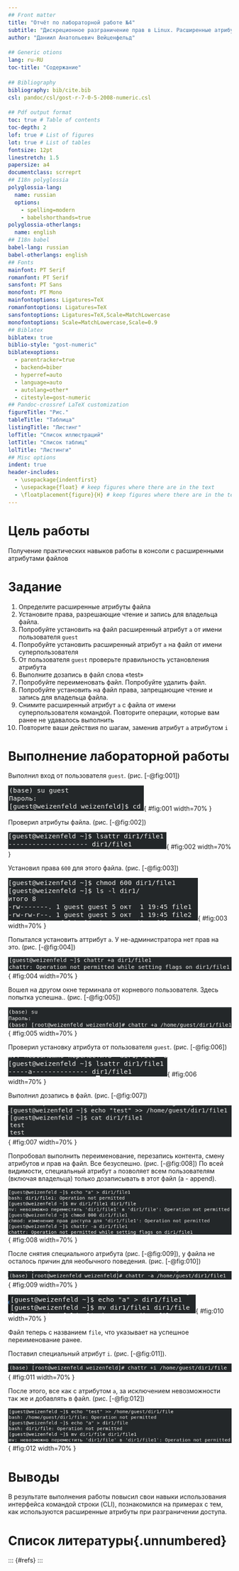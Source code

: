```yaml
---
## Front matter
title: "Отчёт по лабораторной работе №4"
subtitle: "Дискреционное разграничение прав в Linux. Расширенные атрибуты"
author: "Даниил Анатольевич Вейценфельд"

## Generic otions
lang: ru-RU
toc-title: "Содержание"

## Bibliography
bibliography: bib/cite.bib
csl: pandoc/csl/gost-r-7-0-5-2008-numeric.csl

## Pdf output format
toc: true # Table of contents
toc-depth: 2
lof: true # List of figures
lot: true # List of tables
fontsize: 12pt
linestretch: 1.5
papersize: a4
documentclass: scrreprt
## I18n polyglossia
polyglossia-lang:
  name: russian
  options:
	- spelling=modern
	- babelshorthands=true
polyglossia-otherlangs:
  name: english
## I18n babel
babel-lang: russian
babel-otherlangs: english
## Fonts
mainfont: PT Serif
romanfont: PT Serif
sansfont: PT Sans
monofont: PT Mono
mainfontoptions: Ligatures=TeX
romanfontoptions: Ligatures=TeX
sansfontoptions: Ligatures=TeX,Scale=MatchLowercase
monofontoptions: Scale=MatchLowercase,Scale=0.9
## Biblatex
biblatex: true
biblio-style: "gost-numeric"
biblatexoptions:
  - parentracker=true
  - backend=biber
  - hyperref=auto
  - language=auto
  - autolang=other*
  - citestyle=gost-numeric
## Pandoc-crossref LaTeX customization
figureTitle: "Рис."
tableTitle: "Таблица"
listingTitle: "Листинг"
lofTitle: "Список иллюстраций"
lotTitle: "Список таблиц"
lolTitle: "Листинги"
## Misc options
indent: true
header-includes:
  - \usepackage{indentfirst}
  - \usepackage{float} # keep figures where there are in the text
  - \floatplacement{figure}{H} # keep figures where there are in the text
---
```


# Цель работы

Получение практических навыков работы в консоли с расширенными
атрибутами файлов

# Задание

1. Определите расширенные атрибуты файла
2. Установите права, разрешающие чтение и запись для владельца файла.
3. Попробуйте установить на файл расширенный атрибут `a` от имени пользователя `guest`
4. Попробуйте установить расширенный атрибут `a` на файл от имени суперпользователя
5. От пользователя `guest` проверьте правильность установления атрибута
6. Выполните дозапись в файл слова «test»
7. Попробуйте переименовать файл. Попробуйте удалить файл.
8. Попробуйте установить на файл права, запрещающие чтение и запись для владельца файла.
9. Снимите расширенный атрибут `a` с файла от имени суперпользователя командой. Повторите операции, которые вам ранее не удавалось выполнить
10. Повторите ваши действия по шагам, заменив атрибут `a` атрибутом `i`


# Выполнение лабораторной работы

Выполнил вход от пользователя `guest`. (рис. [-@fig:001])

![Вход от пользователя](image/screen1.png){ #fig:001 width=70% }

Проверил атрибуты файла. (рис. [-@fig:002])

![Проверка атрибутов](image/screen2.png){ #fig:002 width=70% }

Установил права `600` для этого файла. (рис. [-@fig:003])

![Установка атрибутов](image/screen3.png){ #fig:003 width=70% }

Попытался установить аттрибут `a`. У не-администратора нет прав на это. (рис. [-@fig:004])

![Попытка установки атрибута а](image/screen4.png){ #fig:004 width=70% }

Вошел на другом окне терминала от корневого пользователя. Здесь попытка успешна.. (рис. [-@fig:005])

![Успешная установка атрибута а](image/screen5.png){ #fig:005 width=70% }

Проверил установку атрибута от пользователя `guest`. (рис. [-@fig:006])

![Подтверждение установки атрибута](image/screen6.png){ #fig:006 width=70% }

Выполнил дозапись в файл. (рис. [-@fig:007])

![Успешная дозапись](image/screen7.png){ #fig:007 width=70% }

Попробовал выполнить переименование, перезапись контента, смену атрибутов и прав на файл. Все безуспешно. (рис. [-@fig:008])
По всей видимости, специальный атрибут `a` позволяет всем пользователям (включая владельца) только
дозаписывать в этот файл (a - append).

![Безуспешные попытки доступа к файлу](image/screen8.png){ #fig:008 width=70% }

После снятия специального атрибута (рис. [-@fig:009]), у файла не осталось причин для необычного поведения. (рис. [-@fig:010])

![Снятие атрибута а](image/screen9.png){ #fig:009 width=70% }

![Отсутсвие ошибок доступа](image/image10.png){ #fig:010 width=70% }

Файл теперь с названием `file`, что указывает на успешное переименование ранее.

Поставил специальный атрибут `i`. (рис. [-@fig:011]).

![Установка спец. атрибута i](image/image11.png){ #fig:011 width=70% }

После этого, все как с атрибутом `a`, за исключением невозможности так же и добавлять в файл. (рис. [-@fig:012])

![Безуспешные попытки доступа с атрибутом i](image/screen12.png){ #fig:012 width=70% }

# Выводы

В результате выполнения работы повысил свои навыки использования интерфейса командой строки (CLI), познакомился на примерах с тем,
как используются расширенные атрибуты при разграничении доступа.

# Список литературы{.unnumbered}

::: {#refs}
:::
